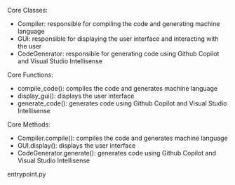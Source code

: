 Core Classes:
- Compiler: responsible for compiling the code and generating machine language
- GUI: responsible for displaying the user interface and interacting with the user
- CodeGenerator: responsible for generating code using Github Copilot and Visual Studio Intellisense

Core Functions:
- compile_code(): compiles the code and generates machine language
- display_gui(): displays the user interface
- generate_code(): generates code using Github Copilot and Visual Studio Intellisense

Core Methods:
- Compiler.compile(): compiles the code and generates machine language
- GUI.display(): displays the user interface
- CodeGenerator.generate(): generates code using Github Copilot and Visual Studio Intellisense

entrypoint.py
